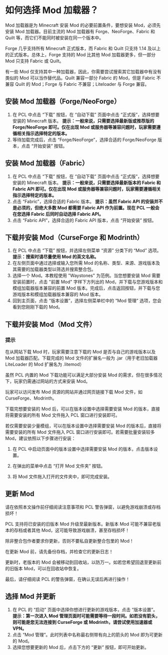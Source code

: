 # 如何选择 Mod 加载器？

Mod 加载器是为 Minecraft 安装 Mod 的必要前置条件，要想安装 Mod，必须先安装 Mod 加载器。目前主流的 Mod 加载器有 Forge、NeoForge、Fabric 和 Quilt 等，而它们不能同时被安装在同一个版本中。

Forge 几乎支持所有 Minecraft 正式版本，而 Fabric 和 Quilt 只支持 1.14 及以上的正式版本。总体上，Forge 支持的 Mod 比其他 Mod 加载器更多，但一部分 Mod 只支持 Fabric 或 Quilt。

有一些 Mod 仅支持其中一种加载器，因此，你需要尝试搜索其它加载器中有没有类似的 Mod 可以当作替代品。Quilt 兼容一部分 Fabric 的 Mod，但是 Fabric 不兼容 Quilt 的 Mod；Forge 与 Fabric 不兼容；Liteloader 与 Forge 兼容。

## 安装 Mod 加载器（Forge/NeoForge）

1. 在 PCL 中点击 “下载” 按钮，在 “自动下载” 页面中点击 “正式版”，选择想要安装的 Minecraft 版本。
**提示：一般来说，只需要选择最新版或推荐版的 Forge/NeoForge 即可。仅在出现 Mod 或服务器等兼容问题时，玩家需要遵循相关指示选择特定的版本。**
2. 等待加载完成后，点击 “Forge/NeoForge”，选择合适的 Forge/NeoForge 版本，点击 “开始安装” 按钮。

## 安装 Mod 加载器（Fabric）

1. 在 PCL 中点击 “下载” 按钮，在 “自动下载” 页面中点击 “正式版”，选择想要安装的 Minecraft 版本。
**提示：一般来说，只需要选择最新版本的 Fabric 和 Fabric API 即可。仅在出现 Mod 或服务器等兼容问题时，玩家需要遵循相关指示选择特定的版本。**
2. 点击 “Fabric”，选择合适的 Fabric 版本。
**提示：虽然 Fabric API 的安装并不是必须的，但绝大多数 Mod 都需要 Fabric API 作为前置。现在 PCL 一般会在您选择 Fabric 后同时自动选择 Fabric API。**
3. 点击 “Fabric API”，选择合适的 Fabric API 版本，点击 “开始安装” 按钮。

## 下载并安装 Mod（CurseForge 和 Modrinth）

1. 在 PCL 中点击 “下载” 按钮，并选择左侧菜单 “资源” 分类下的 “Mod” 选项。
**提示：搜索时请尽量使用 Mod 的英文名称。**
2. 在左侧页面中通过选择或输入您所需 Mod 的名称、类型、来源、游戏版本及其需要的加载器类型以筛选并搜索整合包。
3. 选择一个 Mod。本教程使用 "Waystones" 为范例。当您想要安装 Mod 需要安装前置时，点击 "前置 Mod" 字样下方列出的 Mod，并下载与您游戏版本和模组加载器版本兼容的前置 Mod 版本。完成后，点击返回按钮，并下载与您游戏版本和模组加载器版本兼容的 Mod 版本。
4. 回到主页面，点击 “版本设置”，选择左侧菜单栏中的 “Mod 管理” 选项，您会看到您刚刚下载的 Mod。

## 下载并安装 Mod（Mod 文件）

### 提示

在从网站下载 Mod 时，玩家需要注意下载的 Mod 是否与自己的游戏版本以及 Mod 加载器匹配。下载完成的 Mod 文件的扩展名一般为 .jar（用于老旧加载器 LiteLoader 的 Mod 扩展名为 .litemod）

虽然 PCL 内置的 Mod 下载功能可以满足大部分安装 Mod 的需求，但在很多情况下，玩家仍需通过网站的方式来安装 Mod。

玩家可以访问发布 Mod 资源的网站并通过网页链接下载 Mod 文件，如 CurseForge、Modrinth。

下载完想要安装的 Mod 后，可以在版本设置中选择需要安装 Mod 的版本，直接将需要安装的所有 Mod 文件拖入 PCL 窗口进行安装即可。

若仅需要安装少量模组，可以在版本设置中选择需要安装 Mod 的版本后，直接将需要安装的所有 Mod 文件拖入 PCL 窗口进行安装即可。若需要批量安装较多 Mod，建议依照以下步骤进行安装：

1. 在 PCL 中启动页面中的版本设置中选择需要安装 Mod 的版本，点击版本设置。

2. 在弹出的菜单中点击 “打开 Mod 文件夹” 按钮。

3. 将 Mod 文件拖入打开的文件夹中，即可完成安装。

## 更新 Mod

请在依照本文操作前仔细阅读注意事项和 PCL 警告弹窗，以避免游戏崩溃或存档损坏！

PCL 支持将已安装的旧版本 Mod 升级至最新版本。新版本 Mod 可能不兼容老版本的存档或者其他 Mod，这可能导致游戏崩溃，甚至存档损坏！

除非整合包作者要求你更新，否则不要私自更新整合包里的 Mod！

在更新 Mod 前，请先备份存档，并检查它的更新日志！

更新时，老版本的 Mod 会被移动到回收站，以防万一。如若您希望回退至更新前的旧版本 Mod，可以在回收站中恢复。

最后，请仔细阅读 PCL 的警告弹窗，在确认无误后再进行操作！

## 选择 Mod 并更新

1. 在 PCL 的 “启动” 页面中选择你想进行更新的游戏版本，点击 “版本设置”。
**提示：第一次进入 Mod 管理页面时可能需要等待一段时间。如若没有箭头，则可能是您无法连接到 CurseForge 或 Modrinth，请尝试使用加速器或 VPN。**
2. 点击 “Mod 管理”。此时列表中名称最右侧带有向上的箭头的 Mod 即为可更新的 Mod。
3. 选择您想要更新的 Mod 后，点击下方的 “更新” 按钮，即可开始更新。
